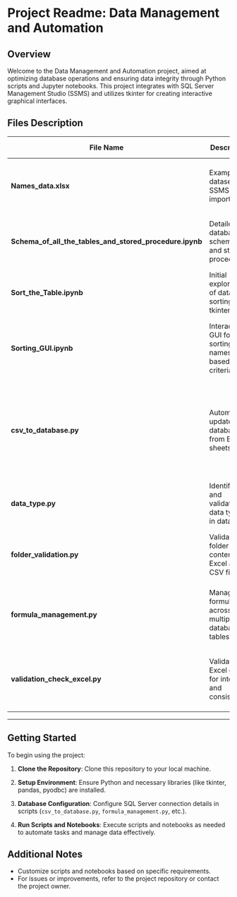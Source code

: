 # Project Readme: Data Management and Automation

## Overview
Welcome to the Data Management and Automation project, aimed at optimizing database operations and ensuring data integrity through Python scripts and Jupyter notebooks. This project integrates with SQL Server Management Studio (SSMS) and utilizes tkinter for creating interactive graphical interfaces.

## Files Description

| File Name                                      | Description                                                                 | Libraries Used                           | Features and Usage                                                                                                                                                                                                                                                                                                   |
|-------------------------------------------------|-----------------------------------------------------------------------------|------------------------------------------|------------------------------------------------------------------------------------------------------------------------------------------------------------------------------------------------------------------------------------------------------------------------------------------------------------------------|
| **Names_data.xlsx**                             | Example dataset for SSMS import.                                            | None                                     | Import into SSMS to explore database functionality and schema.                                                                                                                                                                                                                                                        |
| **Schema_of_all_the_tables_and_stored_procedure.ipynb** | Detailed database schemas and stored procedures.                           | None                                     | Provides comprehensive insight into database structure and operations.                                                                                                                                                                                                                                               |
| **Sort_the_Table.ipynb**                        | Initial exploration of data sorting and tkinter GUI.                        | tkinter                                  | Develops a tkinter-based GUI for dynamic data sorting.                                                                                                                                                                                                                                                                |
| **Sorting_GUI.ipynb**                           | Interactive GUI for sorting names based on criteria.                        | tkinter                                  | Enables dynamic sorting of names through an intuitive tkinter interface.                                                                                                                                                                                                                                             |
| **csv_to_database.py**                          | Automated update of database from Excel sheets.                             | pandas, pyodbc                           | Updates database within 10 seconds, creates tables if necessary, and provides a dashboard with filtration count and stop button.                                                                                                                                                                                   |
| **data_type.py**                                | Identifies and validates data types in datasets.                            | pandas                                   | Helps understand data structure and types used in datasets.                                                                                                                                                                                                                                                            |
| **folder_validation.py**                        | Validates folder contents for Excel and CSV files.                          | os                                       | Ensures folder cleanliness by prompting deletion of non-essential files.                                                                                                                                                                                                                                             |
| **formula_management.py**                       | Manages formulas across multiple database tables.                            | pandas, pyodbc                           | Automates formula updates based on folder input, enhancing database functionality.                                                                                                                                                                                                                                    |
| **validation_check_excel.py**                   | Validates Excel data for integrity and consistency.                         | pandas                                   | Highlights discrepancies caused by manual data changes, aiding in data validation.                                                                                                                                                                                                                                     |

---

## Getting Started
To begin using the project:

1. **Clone the Repository**: Clone this repository to your local machine.
   
2. **Setup Environment**: Ensure Python and necessary libraries (like tkinter, pandas, pyodbc) are installed.

3. **Database Configuration**: Configure SQL Server connection details in scripts (`csv_to_database.py`, `formula_management.py`, etc.).

4. **Run Scripts and Notebooks**: Execute scripts and notebooks as needed to automate tasks and manage data effectively.

## Additional Notes
- Customize scripts and notebooks based on specific requirements.
- For issues or improvements, refer to the project repository or contact the project owner.
